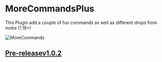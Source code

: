 # MoreCommandsPlus
This Plugin add a couple of fun commands as well as different drops from mobs (1.18+)


![MoreCommands](https://user-images.githubusercontent.com/86152224/161827987-48399567-7884-49ea-9d07-e26cede10b5f.png)

## [Pre-releasev1.0.2](https://github.com/PugLord06/MoreCommandsPlus/releases/download/untagged-69ae36ffb1b65e04b55f/MoreCommandsPlus-1.0-SNAPSHOT.jar)

